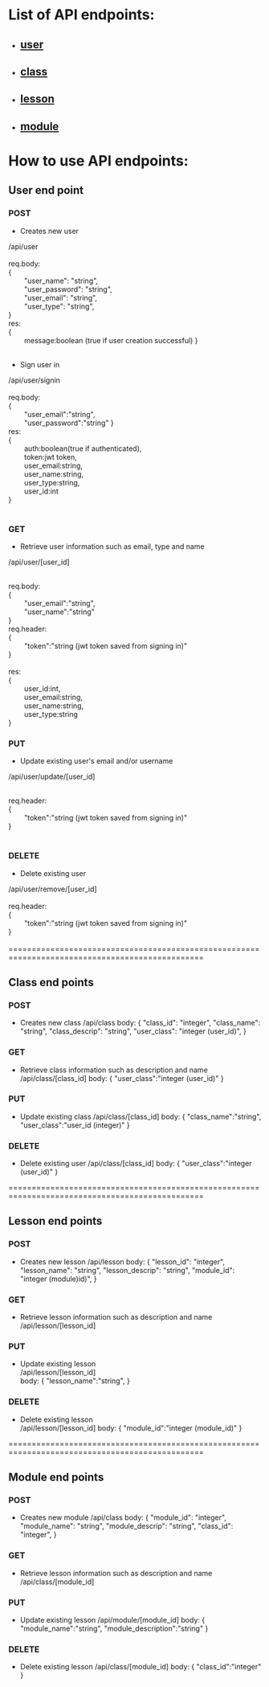
# List of API endpoints:
- ## [user](#user-end-point)
- ## [class](#class-end-points)
- ## [lesson](#lesson-end-points)
- ## [module](#module-end-points)

# How to use API endpoints:

## User end point

### POST
- Creates new user</br>

/api/user</br>
</br>
req.body:</br>
{</br>
        "user_name": "string",</br>
        "user_password": "string",</br>
        "user_email": "string",</br>
        "user_type": "string",</br>
}</br>
res:</br>
{</br>
        message:boolean (true if user creation successful)
}</br>
</br>

- Sign user in</br>

/api/user/signin</br>
</br>
req.body:</br>
{</br>
        "user_email":"string",</br>
        "user_password":"string"
}</br>
res:</br>
{</br>
        auth:boolean(true if authenticated),</br>
        token:jwt token,</br>
        user_email:string,</br>
        user_name:string,</br>
        user_type:string,</br>
        user_id:int</br>
}</br>
</br>

### GET 

- Retrieve user information such as email, type and name</br>

/api/user/[user_id]</br>

</br>
req.body:</br>
{</br>
        "user_email":"string",</br>
        "user_name":"string"</br>
}</br>
req.header:</br>
{</br>
        "token":"string (jwt token saved from signing in)"</br>
}</br>
</br>
res:</br>
{</br>
        user_id:int,</br>
        user_email:string,</br>
        user_name:string,</br>
        user_type:string</br>
}</br>


### PUT
- Update existing user's email and/or username</br>

/api/user/update/[user_id]</br>

</br>
req.header:</br>
{</br>
        "token":"string (jwt token saved from signing in)"</br>
}</br>
</br>


### DELETE
- Delete existing user</br>

/api/user/remove/[user_id]</br>
</br>
req.header:</br>
{</br>
        "token":"string (jwt token saved from signing in)"</br>
}</br>
</br>
================================================================================================</br>
## Class end points

### POST
- Creates new class
/api/class
body:
{
    "class_id": "integer",
    "class_name": "string",
    "class_descrip": "string",
    "user_class": "integer (user_id)",
}

### GET 
- Retrieve class information such as description and name
/api/class/[class_id]
body:
{
	"user_class":"integer (user_id)"
}

### PUT
- Update existing class
/api/class/[class_id]
body:
{
	"class_name":"string",
	"user_class":"user_id (integer)"
}


### DELETE
- Delete existing user
/api/class/[class_id]
body:
{
	"user_class":"integer (user_id)"
}


================================================================================================</br>
## Lesson end points

### POST
- Creates new lesson
/api/lesson
body:
{
    "lesson_id": "integer",
    "lesson_name": "string",
    "lesson_descrip": "string",
    "module_id": "integer (module)id)",
}

### GET 
- Retrieve lesson information such as description and name
/api/lesson/[lesson_id]


### PUT
- Update existing lesson</br>
/api/lesson/[lesson_id]</br>
body:
{
	"lesson_name":"string",
}


### DELETE
- Delete existing lesson</br>
/api/lesson/[lesson_id]
body:
{
	"module_id":"integer (module_id)"
}

================================================================================================</br>
## Module end points

### POST
- Creates new module
/api/class
body:
{
    "module_id": "integer",
    "module_name": "string",
    "module_descrip": "string",
    "class_id": "integer",
}

### GET 
- Retrieve lesson information such as description and name
/api/class/[module_id]


### PUT
- Update existing lesson
/api/module/[module_id]
body:
{
	"module_name":"string",
	"module_description":"string"
}


### DELETE
- Delete existing lesson
/api/class/[module_id]
body:
{
	"class_id":"integer"
}
